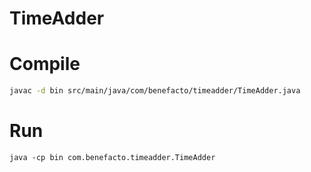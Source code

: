 # TimeAdder

# Compile

```bash
javac -d bin src/main/java/com/benefacto/timeadder/TimeAdder.java
```

# Run


```
java -cp bin com.benefacto.timeadder.TimeAdder
```